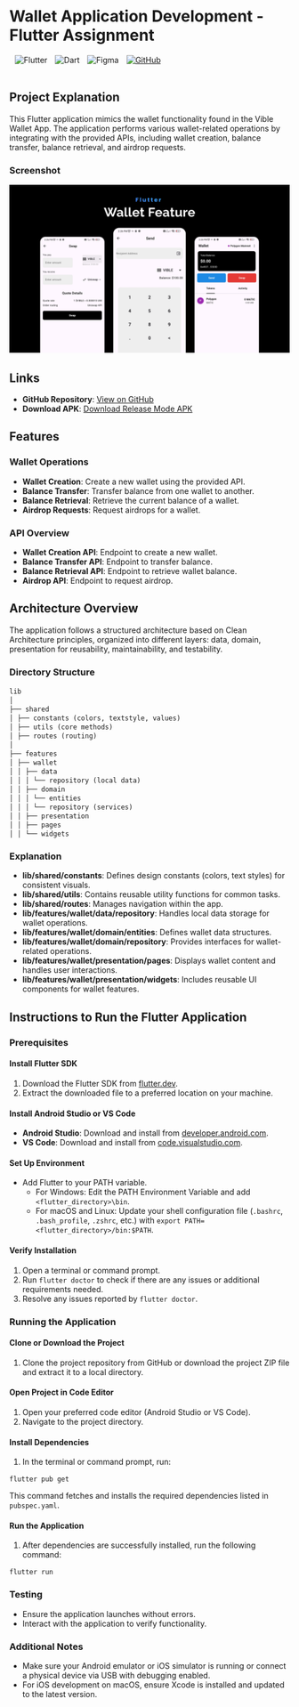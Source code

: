 <div align="left">
  <h1>Wallet Application Development - Flutter Assignment</h1>
  <img alt="Flutter" src="https://img.shields.io/badge/Flutter-02569B?style=for-the-badge&logo=flutter&logoColor=white" style="margin-left: 10px;">
  <img alt="Dart" src="https://img.shields.io/badge/Dart-0175C2?style=for-the-badge&logo=dart&logoColor=white" style="margin-left: 10px;">
  <img alt="Figma" src="https://img.shields.io/badge/Figma-F24E1E?style=for-the-badge&logo=figma&logoColor=white" style="margin-left: 10px;">
  <a href="https://github.com/JayeshPatil18/wallet-app">
    <img alt="GitHub" src="https://img.shields.io/badge/GitHub-181717?style=for-the-badge&logo=github&logoColor=white" style="margin-left: 10px;">
  </a>
</div>
</br>

## Project Explanation

This Flutter application mimics the wallet functionality found in the Vible Wallet App. The application performs various wallet-related operations by integrating with the provided APIs, including wallet creation, balance transfer, balance retrieval, and airdrop requests.

### Screenshot

![Screenshot](https://github.com/JayeshPatil18/walletfeature/blob/master/wallet-app.png)

## Links

- **GitHub Repository**: [View on GitHub](https://github.com/JayeshPatil18/wallet-app)
- **Download APK**: [Download Release Mode APK](https://github.com/JayeshPatil18/walletfeature/blob/master/app-release.apk)

## Features

### Wallet Operations
- **Wallet Creation**: Create a new wallet using the provided API.
- **Balance Transfer**: Transfer balance from one wallet to another.
- **Balance Retrieval**: Retrieve the current balance of a wallet.
- **Airdrop Requests**: Request airdrops for a wallet.

### API Overview
- **Wallet Creation API**: Endpoint to create a new wallet.
- **Balance Transfer API**: Endpoint to transfer balance.
- **Balance Retrieval API**: Endpoint to retrieve wallet balance.
- **Airdrop API**: Endpoint to request airdrop.

## Architecture Overview

The application follows a structured architecture based on Clean Architecture principles, organized into different layers: data, domain, presentation for reusability, maintainability, and testability. 

### Directory Structure

```
lib
│
├── shared
│ ├── constants (colors, textstyle, values)
│ ├── utils (core methods)
│ ├── routes (routing)
│
├── features
│ ├── wallet
│ │ ├── data
│ │ │ └── repository (local data)
│ │ ├── domain
│ │ │ └── entities
│ │ │ └── repository (services)
│ │ ├── presentation
│ │ ├── pages
│ │ └── widgets
```


### Explanation
- **lib/shared/constants**: Defines design constants (colors, text styles) for consistent visuals.
- **lib/shared/utils**: Contains reusable utility functions for common tasks.
- **lib/shared/routes**: Manages navigation within the app.
- **lib/features/wallet/data/repository**: Handles local data storage for wallet operations.
- **lib/features/wallet/domain/entities**: Defines wallet data structures.
- **lib/features/wallet/domain/repository**: Provides interfaces for wallet-related operations.
- **lib/features/wallet/presentation/pages**: Displays wallet content and handles user interactions.
- **lib/features/wallet/presentation/widgets**: Includes reusable UI components for wallet features.

## Instructions to Run the Flutter Application

### Prerequisites

#### Install Flutter SDK
1. Download the Flutter SDK from [flutter.dev](https://flutter.dev).
2. Extract the downloaded file to a preferred location on your machine.

#### Install Android Studio or VS Code
- **Android Studio**: Download and install from [developer.android.com](https://developer.android.com).
- **VS Code**: Download and install from [code.visualstudio.com](https://code.visualstudio.com).

#### Set Up Environment
- Add Flutter to your PATH variable.
  - For Windows: Edit the PATH Environment Variable and add `<flutter_directory>\bin`.
  - For macOS and Linux: Update your shell configuration file (`.bashrc`, `.bash_profile`, `.zshrc`, etc.) with `export PATH=<flutter_directory>/bin:$PATH`.

#### Verify Installation
1. Open a terminal or command prompt.
2. Run `flutter doctor` to check if there are any issues or additional requirements needed.
3. Resolve any issues reported by `flutter doctor`.

### Running the Application

#### Clone or Download the Project
1. Clone the project repository from GitHub or download the project ZIP file and extract it to a local directory.

#### Open Project in Code Editor
1. Open your preferred code editor (Android Studio or VS Code).
2. Navigate to the project directory.

#### Install Dependencies
1. In the terminal or command prompt, run:

```
flutter pub get
```


This command fetches and installs the required dependencies listed in `pubspec.yaml`.

#### Run the Application
1. After dependencies are successfully installed, run the following command:

```
flutter run
```


### Testing
- Ensure the application launches without errors.
- Interact with the application to verify functionality.

### Additional Notes
- Make sure your Android emulator or iOS simulator is running or connect a physical device via USB with debugging enabled.
- For iOS development on macOS, ensure Xcode is installed and updated to the latest version.
